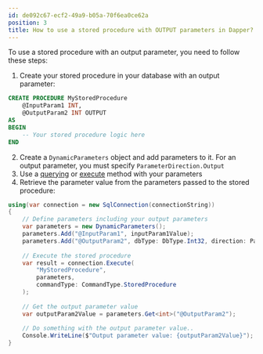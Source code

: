 ```yaml
---
id: de092c67-ecf2-49a9-b05a-70f6ea0ce62a
position: 3
title: How to use a stored procedure with OUTPUT parameters in Dapper?
---
```


To use a stored procedure with an output parameter, you need to follow these steps:

1. Create your stored procedure in your database with an output parameter:

```sql
CREATE PROCEDURE MyStoredProcedure
    @InputParam1 INT,
    @OutputParam2 INT OUTPUT
AS
BEGIN
    -- Your stored procedure logic here
END
```


2. Create a `DynamicParameters` object and add parameters to it. For an output parameter, you must specify `ParameterDirection.Output`
3. Use a [querying](https://www.learndapper.com/dapper-query) or [execute](https://www.learndapper.com/non-query) method with your parameters
4. Retrieve the parameter value from the parameters passed to the stored procedure:

```csharp
using(var connection = new SqlConnection(connectionString))
{
	// Define parameters including your output parameters
	var parameters = new DynamicParameters();
	parameters.Add("@InputParam1", inputParam1Value);
	parameters.Add("@OutputParam2", dbType: DbType.Int32, direction: ParameterDirection.Output);
	
	// Execute the stored procedure
	var result = connection.Execute(
		"MyStoredProcedure",
		parameters,
		commandType: CommandType.StoredProcedure
	);
	
	// Get the output parameter value
	var outputParam2Value = parameters.Get<int>("@OutputParam2");
	
	// Do something with the output parameter value..
	Console.WriteLine($"Output parameter value: {outputParam2Value}");
}
```